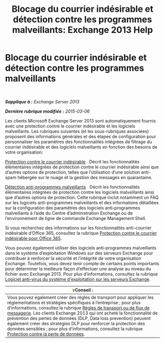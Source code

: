 ﻿---
title: 'Blocage du courrier indésirable et détection contre les programmes malveillants: Exchange 2013 Help'
TOCTitle: Blocage du courrier indésirable et détection contre les programmes malveillants
ms:assetid: 07d0f42d-2adc-48bf-b07f-189a560d365b
ms:mtpsurl: https://technet.microsoft.com/fr-fr/library/JJ150481(v=EXCHG.150)
ms:contentKeyID: 50477469
ms.date: 04/24/2018
mtps_version: v=EXCHG.150
ms.translationtype: HT
---

# Blocage du courrier indésirable et détection contre les programmes malveillants

 

_**Sapplique à :** Exchange Server 2013_

_**Dernière rubrique modifiée :** 2015-03-06_

Les clients Microsoft Exchange Server 2013 sont automatiquement fournis avec une protection contre le courrier indésirable et les logiciels malveillants. Les rubriques suivantes (et les sous-rubriques associées) proposent des informations générales et des étapes de configuration pour personnaliser les paramètres des fonctionnalités intégrées de filtrage du courrier indésirable et des logiciels malveillants en fonction des besoins de votre organisation:

[Protection contre le courrier indésirable](anti-spam-protection-exchange-2013-help.md)   Décrit les fonctionnalités élémentaires intégrées de protection contre le courrier indésirable ainsi que d’autres options de protection, telles que l’utilisation d’une solution anti-spam hébergée sur le nuage et la gestion des messages en quarantaine.

[Détection anti-programmes malveillants](anti-malware-protection-exchange-2013-help.md)   Décrit les fonctionnalités élémentaires intégrées de protection contre les logiciels malveillants ainsi que d’autres options de protection. Cette rubrique inclut notamment un FAQ sur les logiciels anti-programmes malveillants et des informations détaillées sur la configuration des paramètres des logiciels anti-programmes malveillants à l’aide du Centre d’administration Exchange ou de l’environnement de ligne de commande Exchange Management Shell.

Si vous recherchez des informations sur les fonctionnalités anti-courrier indésirable d’Office 365, consultez la rubrique [Protection contre le courrier indésirable pour Office 365](https://support.office.com/fr-fr/article/office-365-email-anti-spam-protection-6a601501-a6a8-4559-b2e7-56b59c96a586?ui=en-us%26rs=en-us%26ad=us).

Vous pouvez également utiliser des logiciels anti-programmes malveillants dans le système d’exploitation Windows sur des serveurs Exchange pour contribuer à renforcer la sécurité et l’intégrité de votre organisation Exchange. Toutefois, vous devez tenir compte de certains points importants pour déterminer la meilleure façon d’effectuer une analyse au niveau du fichier avec Exchange 2013. Pour plus d’informations, consultez la rubrique [Logiciel anti-virus du système d'exploitation sur les serveurs Exchange](anti-virus-software-in-the-operating-system-on-exchange-servers-exchange-2013-help.md).

<table>
<thead>
<tr class="header">
<th><img src="images/Bb125224.tip(EXCHG.150).gif" title="Conseil" alt="Conseil" />Conseil :</th>
</tr>
</thead>
<tbody>
<tr class="odd">
<td>Vous pouvez également créer des règles de transport pour appliquer les réglementations et stratégies spécifiques à l’entreprise ; pour plus d’informations, consultez la rubrique <a href="mail-flow-rules-transport-rules-in-exchange-2013-exchange-2013-help.md">Règles de transport ou de flux de messagerie</a>. Les clients Exchange 2013 qui ont acheté la fonctionnalité de prévention des pertes de données (DLP, Data loss prevention) peuvent également créer des stratégies DLP pour renforcer la protection des données sensibles ; pour plus d’informations, consultez la rubrique <a href="technical-overview-of-dlp-data-loss-prevention-in-exchange.md">Protection contre la perte de données</a>.</td>
</tr>
</tbody>
</table>

